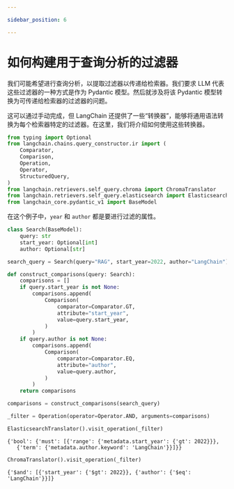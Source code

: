 ```yaml
---

sidebar_position: 6

---
```


# 如何构建用于查询分析的过滤器

我们可能希望进行查询分析，以提取过滤器以传递给检索器。我们要求 LLM 代表这些过滤器的一种方式是作为 Pydantic 模型。然后就涉及将该 Pydantic 模型转换为可传递给检索器的过滤器的问题。

这可以通过手动完成，但 LangChain 还提供了一些“转换器”，能够将通用语法转换为每个检索器特定的过滤器。在这里，我们将介绍如何使用这些转换器。

```python
from typing import Optional
from langchain.chains.query_constructor.ir import (
    Comparator,
    Comparison,
    Operation,
    Operator,
    StructuredQuery,
)
from langchain.retrievers.self_query.chroma import ChromaTranslator
from langchain.retrievers.self_query.elasticsearch import ElasticsearchTranslator
from langchain_core.pydantic_v1 import BaseModel
```

在这个例子中，`year` 和 `author` 都是要进行过滤的属性。

```python
class Search(BaseModel):
    query: str
    start_year: Optional[int]
    author: Optional[str]
```

```python
search_query = Search(query="RAG", start_year=2022, author="LangChain")
```

```python
def construct_comparisons(query: Search):
    comparisons = []
    if query.start_year is not None:
        comparisons.append(
            Comparison(
                comparator=Comparator.GT,
                attribute="start_year",
                value=query.start_year,
            )
        )
    if query.author is not None:
        comparisons.append(
            Comparison(
                comparator=Comparator.EQ,
                attribute="author",
                value=query.author,
            )
        )
    return comparisons
```

```python
comparisons = construct_comparisons(search_query)
```

```python
_filter = Operation(operator=Operator.AND, arguments=comparisons)
```

```python
ElasticsearchTranslator().visit_operation(_filter)
```

```output
{'bool': {'must': [{'range': {'metadata.start_year': {'gt': 2022}}},
   {'term': {'metadata.author.keyword': 'LangChain'}}]}}
```

```python
ChromaTranslator().visit_operation(_filter)
```

```output
{'$and': [{'start_year': {'$gt': 2022}}, {'author': {'$eq': 'LangChain'}}]}
```